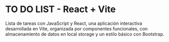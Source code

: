 # TO DO LIST - React + Vite

Lista de tareas con JavaScript y React, una aplicación interactiva desarrollada en Vite, organizada por componentes funcionales, con almacenamiento de datos en local storage y un estilo básico con Bootstrap.
